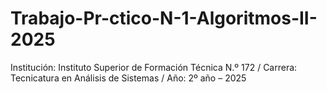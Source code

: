# Trabajo-Pr-ctico-N-1-Algoritmos-II-2025
Institución: Instituto Superior de Formación Técnica N.º 172 / Carrera: Tecnicatura en Análisis de Sistemas / Año: 2º año – 2025

